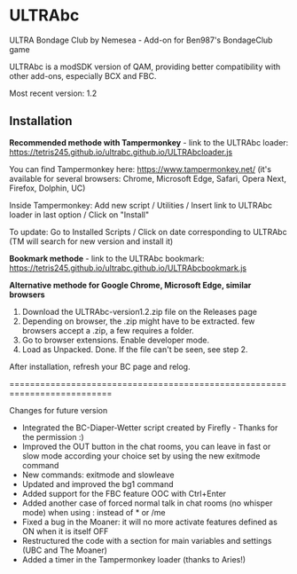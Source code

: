 # ULTRAbc

ULTRA Bondage Club by Nemesea - Add-on for Ben987's BondageClub game

ULTRAbc is a modSDK version of QAM, providing better compatibility with other add-ons, especially BCX and FBC.

Most recent version: 1.2

## Installation 

**Recommended methode with Tampermonkey** - link to the ULTRAbc loader: https://tetris245.github.io/ultrabc.github.io/ULTRAbcloader.js

You can find Tampermonkey here: https://www.tampermonkey.net/ (it's available for several browsers: Chrome, Microsoft Edge, Safari, Opera Next, Firefox, Dolphin, UC)

Inside Tampermonkey: Add new script / Utilities / Insert link to ULTRAbc loader in last option / Click on "Install"

To update: Go to Installed Scripts / Click on date corresponding to ULTRAbc (TM will search for new version and install it)

**Bookmark methode** - link to the ULTRAbc bookmark: https://tetris245.github.io/ultrabc.github.io/ULTRAbcbookmark.js

**Alternative methode for Google Chrome, Microsoft Edge, similar browsers**
1. Download the ULTRAbc-version1.2.zip file on the Releases page
2. Depending on browser, the .zip might have to be extracted. few browsers accept a .zip, a few requires a folder.
3. Go to browser extensions. Enable developer mode.
4. Load as Unpacked. Done. If the file can't be seen, see step 2.

After installation, refresh your BC page and relog.

==========================================================================

Changes for future version

* Integrated the BC-Diaper-Wetter script created by Firefly - Thanks for the permission :)
* Improved the OUT button in the chat rooms, you can leave in fast or slow mode according your choice set by using the new exitmode command
* New commands: exitmode and slowleave 
* Updated and improved the bg1 command
* Added support for the FBC feature OOC with Ctrl+Enter
* Added another case of forced normal talk in chat rooms (no whisper mode) when using : instead of * or /me
* Fixed a bug in the Moaner: it will no more activate features defined as ON when it is itself OFF
* Restructured the code with a section for main variables and settings (UBC and The Moaner)
* Added a timer in the Tampermonkey loader (thanks to Aries!)
